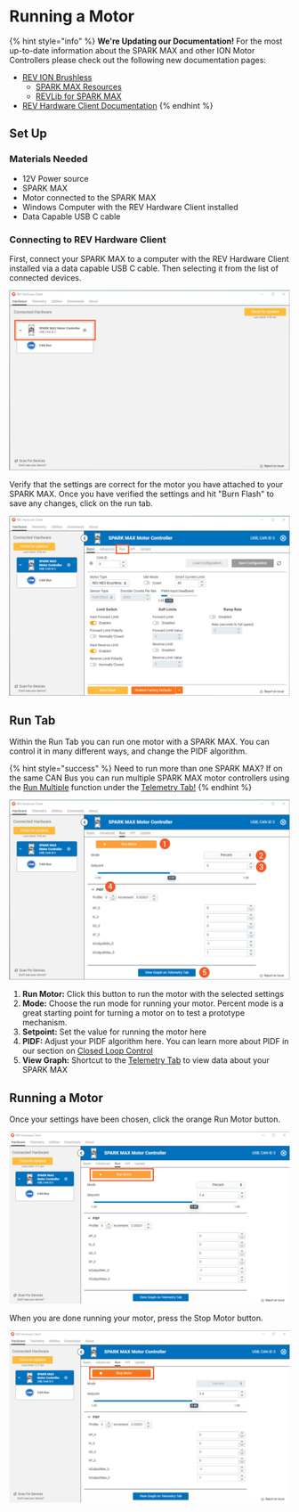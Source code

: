 # Running a Motor

{% hint style="info" %}
**We're Updating our Documentation!** For the most up-to-date information about the SPARK MAX and other ION Motor Controllers please check out the following new documentation pages:&#x20;

* [REV ION Brushless ](https://docs.revrobotics.com/brushless)
  * [SPARK MAX Resources](https://docs.revrobotics.com/brushless/links#spark-max-links)
  * [REVLib for SPARK MAX](https://docs.revrobotics.com/brushless/spark-max/revlib)
* [REV Hardware Client Documentation](https://docs.revrobotics.com/rev-hardware-client/)
{% endhint %}

## Set Up

### Materials Needed

* 12V Power source
* SPARK MAX
* Motor connected to the SPARK MAX
* Windows Computer with the REV Hardware Client installed
* Data Capable USB C cable

### Connecting to REV Hardware Client

First, connect your SPARK MAX to a computer with the REV Hardware Client installed via a data capable USB C cable. Then selecting it from the list of connected devices.&#x20;

![](<../.gitbook/assets/smrun-1 (1).png>)

Verify that the settings are correct for the motor you have attached to your SPARK MAX. Once you have verified the settings and hit "Burn Flash" to save any changes, click on the run tab.

![](../.gitbook/assets/smrun-2.png)

## Run Tab

Within the Run Tab you can run one motor with a SPARK MAX. You can control it in many different ways, and change the PIDF algorithm.&#x20;

{% hint style="success" %}
Need to run more than one SPARK MAX? If on the same CAN Bus you can run multiple SPARK MAX motor controllers using the [Run Multiple](telemetry-tab.md#run-multiple) function under the [Telemetry Tab!](telemetry-tab.md)
{% endhint %}

![](../.gitbook/assets/smrun-3.png)

1. **Run Motor:** Click this button to run the motor with the selected settings
2. **Mode:** Choose the run mode for running your motor. Percent mode is a great starting point for turning a motor on to test a prototype mechanism.&#x20;
3. **Setpoint:** Set the value for running the motor here
4. **PIDF:** Adjust your PIDF algorithm here. You can learn more about PIDF in our section on [Closed Loop Control](../operating-modes/closed-loop-control.md)
5. **View Graph:** Shortcut to the [Telemetry Tab](telemetry-tab.md) to view data about your SPARK MAX

## Running a Motor

Once your settings have been chosen, click the orange Run Motor button.

![](<../.gitbook/assets/run motor.png>)

When you are done running your motor, press the Stop Motor button.

![](<../.gitbook/assets/run motor 2.png>)
